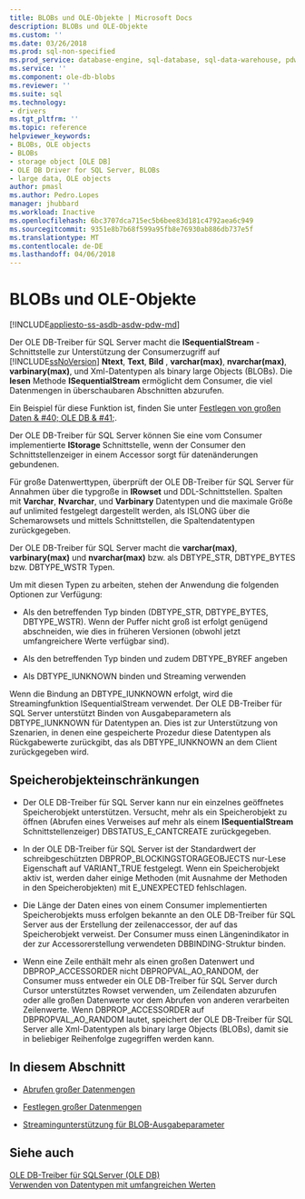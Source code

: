 ```yaml
---
title: BLOBs und OLE-Objekte | Microsoft Docs
description: BLOBs und OLE-Objekte
ms.custom: ''
ms.date: 03/26/2018
ms.prod: sql-non-specified
ms.prod_service: database-engine, sql-database, sql-data-warehouse, pdw
ms.service: ''
ms.component: ole-db-blobs
ms.reviewer: ''
ms.suite: sql
ms.technology:
- drivers
ms.tgt_pltfrm: ''
ms.topic: reference
helpviewer_keywords:
- BLOBs, OLE objects
- BLOBs
- storage object [OLE DB]
- OLE DB Driver for SQL Server, BLOBs
- large data, OLE objects
author: pmasl
ms.author: Pedro.Lopes
manager: jhubbard
ms.workload: Inactive
ms.openlocfilehash: 6bc3707dca715ec5b6bee83d181c4792aea6c949
ms.sourcegitcommit: 9351e8b7b68f599a95fb8e76930ab886db737e5f
ms.translationtype: MT
ms.contentlocale: de-DE
ms.lasthandoff: 04/06/2018
---
```

# <a name="blobs-and-ole-objects"></a>BLOBs und OLE-Objekte
[!INCLUDE[appliesto-ss-asdb-asdw-pdw-md](../../../includes/appliesto-ss-asdb-asdw-pdw-md.md)]

  Der OLE DB-Treiber für SQL Server macht die **ISequentialStream** -Schnittstelle zur Unterstützung der Consumerzugriff auf [!INCLUDE[ssNoVersion](../../../includes/ssnoversion-md.md)] **Ntext**, **Text**, **Bild** , **varchar(max)**, **nvarchar(max)**, **varbinary(max)**, und Xml-Datentypen als binary large Objects (BLOBs). Die **lesen** Methode **ISequentialStream** ermöglicht dem Consumer, die viel Datenmengen in überschaubaren Abschnitten abzurufen.  
  
 Ein Beispiel für diese Funktion ist, finden Sie unter [Festlegen von großen Daten & #40; OLE DB & #41;](../../oledb/ole-db-how-to/set-large-data-ole-db.md).  
  
 Der OLE DB-Treiber für SQL Server können Sie eine vom Consumer implementierte **IStorage** Schnittstelle, wenn der Consumer den Schnittstellenzeiger in einem Accessor sorgt für datenänderungen gebundenen.  
  
 Für große Datenwerttypen, überprüft der OLE DB-Treiber für SQL Server für Annahmen über die typgroße in **IRowset** und DDL-Schnittstellen. Spalten mit **Varchar**, **Nvarchar**, und **Varbinary** Datentypen und die maximale Größe auf unlimited festgelegt dargestellt werden, als ISLONG über die Schemarowsets und mittels Schnittstellen, die Spaltendatentypen zurückgegeben.  
  
 Der OLE DB-Treiber für SQL Server macht die **varchar(max)**, **varbinary(max)** und **nvarchar(max)** bzw. als DBTYPE_STR, DBTYPE_BYTES bzw. DBTYPE_WSTR Typen.  
  
 Um mit diesen Typen zu arbeiten, stehen der Anwendung die folgenden Optionen zur Verfügung:  
  
-   Als den betreffenden Typ binden (DBTYPE_STR, DBTYPE_BYTES, DBTYPE_WSTR). Wenn der Puffer nicht groß ist erfolgt genügend abschneiden, wie dies in früheren Versionen (obwohl jetzt umfangreichere Werte verfügbar sind).  
  
-   Als den betreffenden Typ binden und zudem DBTYPE_BYREF angeben  
  
-   Als DBTYPE_IUNKNOWN binden und Streaming verwenden  
  
 Wenn die Bindung an DBTYPE_IUNKNOWN erfolgt, wird die Streamingfunktion ISequentialStream verwendet. Der OLE DB-Treiber für SQL Server unterstützt Binden von Ausgabeparametern als DBTYPE_IUNKNOWN für Datentypen an. Dies ist zur Unterstützung von Szenarien, in denen eine gespeicherte Prozedur diese Datentypen als Rückgabewerte zurückgibt, das als DBTYPE_IUNKNOWN an dem Client zurückgegeben wird.  
  
## <a name="storage-object-limitations"></a>Speicherobjekteinschränkungen  
  
-   Der OLE DB-Treiber für SQL Server kann nur ein einzelnes geöffnetes Speicherobjekt unterstützen. Versucht, mehr als ein Speicherobjekt zu öffnen (Abrufen eines Verweises auf mehr als einem **ISequentialStream** Schnittstellenzeiger) DBSTATUS_E_CANTCREATE zurückgegeben.  
  
-   In der OLE DB-Treiber für SQL Server ist der Standardwert der schreibgeschützten DBPROP_BLOCKINGSTORAGEOBJECTS nur-Lese Eigenschaft auf VARIANT_TRUE festgelegt. Wenn ein Speicherobjekt aktiv ist, werden daher einige Methoden (mit Ausnahme der Methoden in den Speicherobjekten) mit E_UNEXPECTED fehlschlagen.  
  
-   Die Länge der Daten eines von einem Consumer implementierten Speicherobjekts muss erfolgen bekannte an den OLE DB-Treiber für SQL Server aus der Erstellung der zeilenaccessor, der auf das Speicherobjekt verweist. Der Consumer muss einen Längenindikator in der zur Accessorerstellung verwendeten DBBINDING-Struktur binden.  
  
-   Wenn eine Zeile enthält mehr als einen großen Datenwert und DBPROP_ACCESSORDER nicht DBPROPVAL_AO_RANDOM, der Consumer muss entweder ein OLE DB-Treiber für SQL Server durch Cursor unterstütztes Rowset verwenden, um Zeilendaten abzurufen oder alle großen Datenwerte vor dem Abrufen von anderen verarbeiten Zeilenwerte. Wenn DBPROP_ACCESSORDER auf DBPROPVAL_AO_RANDOM lautet, speichert der OLE DB-Treiber für SQL Server alle Xml-Datentypen als binary large Objects (BLOBs), damit sie in beliebiger Reihenfolge zugegriffen werden kann.  
  
## <a name="in-this-section"></a>In diesem Abschnitt  
  
-   [Abrufen großer Datenmengen](../../oledb/ole-db-blobs/getting-large-data.md)  
  
-   [Festlegen großer Datenmengen](../../oledb/ole-db-blobs/setting-large-data.md)  
  
-   [Streamingunterstützung für BLOB-Ausgabeparameter](../../oledb/ole-db-blobs/streaming-support-for-blob-output-parameters.md)  
  
## <a name="see-also"></a>Siehe auch  
 [OLE DB-Treiber für SQLServer &#40;OLE DB&#41;](../../oledb/ole-db/oledb-driver-for-sql-server-ole-db.md)        
 [Verwenden von Datentypen mit umfangreichen Werten](../../oledb/features/using-large-value-types.md)  
  
  
